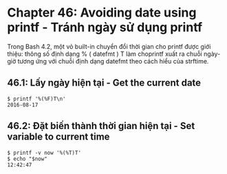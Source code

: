 # Chapter 46: Avoiding date using printf - Tránh ngày sử dụng printf

Trong Bash 4.2, một vỏ built-in chuyển đổi thời gian cho printf được giới thiệu: thông số định dạng % ( datefmt ) T làm choprintf xuất ra chuỗi ngày-giờ tương ứng với chuỗi định dạng datefmt theo cách hiểu của strftime.

## 46.1: Lấy ngày hiện tại - Get the current date

```
$ printf '%(%F)T\n'
2016-08-17
```

## 46.2: Đặt biến thành thời gian hiện tại - Set variable to current time

```
$ printf -v now '%(%T)T'
$ echo "$now"
12:42:47
```